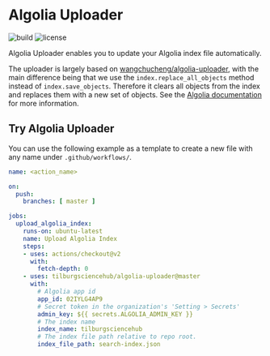# Algolia Uploader

![build](https://github.com/wangchucheng/algolia-uploader/workflows/build/badge.svg)
![license](https://img.shields.io/github/license/wangchucheng/algolia-uploader)

Algolia Uploader enables you to update your Algolia index file automatically.

The uploader is largely based on [wangchucheng/algolia-uploader](https://github.com/wangchucheng/algolia-uploader), with the main difference being that we use the `index.replace_all_objects` method instead of `index.save_objects`. Therefore it clears all objects from the index and replaces them with a new set of objects. See the [Algolia documentation](https://www.algolia.com/doc/api-reference/api-methods/replace-all-objects/?client=python) for more information.

## Try Algolia Uploader

You can use the following example as a template to create a new file with any name under `.github/workflows/`.

```yaml
name: <action_name>

on:
  push:
    branches: [ master ]

jobs:
  upload_algolia_index:
    runs-on: ubuntu-latest
    name: Upload Algolia Index
    steps:
    - uses: actions/checkout@v2
      with:
        fetch-depth: 0
    - uses: tilburgsciencehub/algolia-uploader@master
      with:
        # Algolia app id
        app_id: 02IYLG4AP9
        # Secret token in the organization's 'Setting > Secrets'
        admin_key: ${{ secrets.ALGOLIA_ADMIN_KEY }}
        # The index name
        index_name: tilburgsciencehub
        # The index file path relative to repo root.
        index_file_path: search-index.json
```

